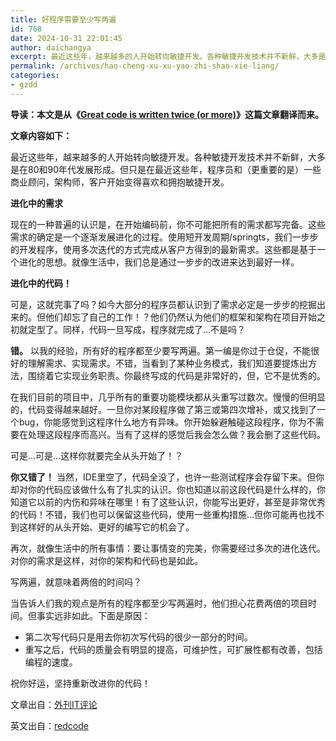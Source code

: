 ```yaml
---
title: 好程序需要至少写两遍
id: 768
date: 2024-10-31 22:01:45
author: daichangya
excerpt: 最近这些年，越来越多的人开始转向敏捷开发。各种敏捷开发技术并不新鲜，大多是在80和90年代发展形成。但只是在最近这些年，程序员和（更重要的是）一些商业顾问，架构师，客户开始变得喜欢和拥抱敏捷开发。进化中的需求现在的一种普遍的认识是，在开始编码前
permalink: /archives/hao-cheng-xu-xu-yao-zhi-shao-xie-liang/
categories:
- gzdd
---
```


 

**导读：本文是从《**[**Great code is written twice (or more)**](http://www.redcode.nl/blog/2011/10/great-code-is-written-twice-or-more/)**》这篇文章翻译而来。**

**文章内容如下：**

最近这些年，越来越多的人开始转向敏捷开发。各种敏捷开发技术并不新鲜，大多是在80和90年代发展形成。但只是在最近这些年，程序员和（更重要的是）一些商业顾问，架构师，客户开始变得喜欢和拥抱敏捷开发。

**进化中的需求**

现在的一种普遍的认识是，在开始编码前，你不可能把所有的需求都写完备。这些需求的确定是一个逐渐发展进化的过程。使用短开发周期/springts，我们一步步的开发程序，使用多次迭代的方式完成从客户方得到的最新需求。这些都是基于一个进化的思想。就像生活中，我们总是通过一步步的改进来达到最好一样。

**进化中的代码！**

可是，这就完事了吗？如今大部分的程序员都认识到了需求必定是一步步的挖掘出来的。但他们却忘了自己的工作！？他们仍然认为他们的框架和架构在项目开始之初就定型了。同样，代码一旦写成，程序就完成了…不是吗？

**错。** 以我的经验，所有好的程序都至少要写两遍。第一编是你过于仓促，不能很好的理解需求、实现需求。不错，当看到了某种业务模式，我们知道要提炼出方法，围绕着它实现业务职责。你最终写成的代码是非常好的，但，它不是优秀的。

在我们目前的项目中，几乎所有的重要功能模块都从头重写过数次。慢慢的但明显的，代码变得越来越好。一旦你对某段程序做了第三或第四次增补，或又找到了一个bug，你能感觉到这程序什么地方有异味。你开始躲避触碰这段程序，你为不需要在处理这段程序而高兴。当有了这样的感觉后我会怎么做？我会删了这些代码。

可是…可是…这样你就要完全从头开始了！？

**你又错了！** 当然，IDE里空了，代码全没了，也许一些测试程序会存留下来。但你却对你的代码应该做什么有了扎实的认识。你也知道以前这段代码是什么样的，你知道它以前的内伤和异味在哪里！有了这些认识，你能写出更好，甚至是非常优秀的代码！不错，我们也可以保留这些代码，使用一些重构措施…但你可能再也找不到这样好的从头开始、更好的编写它的机会了。

再次，就像生活中的所有事情：要让事情变的完美，你需要经过多次的进化迭代。对你的需求是这样，对你的架构和代码也是如此。

写两遍，就意味着两倍的时间吗？

当告诉人们我的观点是所有的程序都至少写两遍时，他们担心花费两倍的项目时间。但事实远非如此。下面是原因：

*   第二次写代码只是用去你初次写代码的很少一部分的时间。
*   重写之后，代码的质量会有明显的提高，可维护性，可扩展性都有改善，包括编程的速度。

祝你好运，坚持重新改进你的代码！

文章出自：[外刊IT评论](http://www.aqee.net/great-code-is-written-twice-or-more/)

英文出自：[redcode](http://www.redcode.nl/blog/2011/10/great-code-is-written-twice-or-more/)